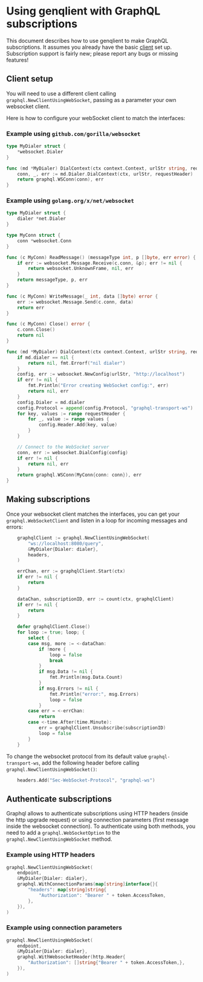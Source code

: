 # Using genqlient with GraphQL subscriptions

This document describes how to use genqlient to make GraphQL subscriptions. It assumes you already have the basic [client](./client_config.md) set up. Subscription support is fairly new; please report any bugs or missing features!

## Client setup

You will need to use a different client calling `graphql.NewClientUsingWebSocket`, passing as a parameter your own websocket client.

Here is how to configure your webSocket client to match the interfaces:

### Example using `github.com/gorilla/websocket`

```go
type MyDialer struct {
	*websocket.Dialer
}

func (md *MyDialer) DialContext(ctx context.Context, urlStr string, requestHeader http.Header) (graphql.WSConn, error) {
	conn, _, err := md.Dialer.DialContext(ctx, urlStr, requestHeader)
	return graphql.WSConn(conn), err
}
```

### Example using `golang.org/x/net/websocket`

```go
type MyDialer struct {
	dialer *net.Dialer
}

type MyConn struct {
	conn *websocket.Conn
}

func (c MyConn) ReadMessage() (messageType int, p []byte, err error) {
	if err := websocket.Message.Receive(c.conn, &p); err != nil {
		return websocket.UnknownFrame, nil, err
	}
	return messageType, p, err
}

func (c MyConn) WriteMessage(_ int, data []byte) error {
	err := websocket.Message.Send(c.conn, data)
	return err
}

func (c MyConn) Close() error {
	c.conn.Close()
	return nil
}

func (md *MyDialer) DialContext(ctx context.Context, urlStr string, requestHeader http.Header) (graphql.WSConn, error) {
	if md.dialer == nil {
		return nil, fmt.Errorf("nil dialer")
	}
	config, err := websocket.NewConfig(urlStr, "http://localhost")
	if err != nil {
		fmt.Println("Error creating WebSocket config:", err)
		return nil, err
	}
	config.Dialer = md.dialer
	config.Protocol = append(config.Protocol, "graphql-transport-ws")
	for key, values := range requestHeader {
		for _, value := range values {
			config.Header.Add(key, value)
		}
	}

	// Connect to the WebSocket server
	conn, err := websocket.DialConfig(config)
	if err != nil {
		return nil, err
	}
	return graphql.WSConn(MyConn{conn: conn}), err
}
```

## Making subscriptions

Once your websocket client matches the interfaces, you can get your `graphql.WebSocketClient` and listen in
a loop for incoming messages and errors:

```go
	graphqlClient := graphql.NewClientUsingWebSocket(
		"ws://localhost:8080/query",
		&MyDialer{Dialer: dialer},
		headers,
	)

	errChan, err := graphqlClient.Start(ctx)
	if err != nil {
		return
	}

	dataChan, subscriptionID, err := count(ctx, graphqlClient)
	if err != nil {
		return
	}

	defer graphqlClient.Close()
	for loop := true; loop; {
		select {
		case msg, more := <-dataChan:
			if !more {
				loop = false
				break
			}
			if msg.Data != nil {
				fmt.Println(msg.Data.Count)
			}
			if msg.Errors != nil {
				fmt.Println("error:", msg.Errors)
				loop = false
			}
		case err = <-errChan:
			return
		case <-time.After(time.Minute):
			err = graphqlClient.Unsubscribe(subscriptionID)
			loop = false
		}
	}
```

To change the websocket protocol from its default value `graphql-transport-ws`, add the following header before calling `graphql.NewClientUsingWebSocket()`:

```go
	headers.Add("Sec-WebSocket-Protocol", "graphql-ws")
```

## Authenticate subscriptions

Graphql allows to authenticate subscriptions using HTTP headers (inside the http upgrade request) or using connection parameters (first message inside the websocket connection).
To authenticate using both methods, you need to add a `graphql.WebSocketOption` to the `graphql.NewClientUsingWebSocket` method.

### Example using HTTP headers

```go
graphql.NewClientUsingWebSocket(
	endpoint,
	&MyDialer{Dialer: dialer},
	graphql.WithConnectionParams(map[string]interface{}{
		"headers": map[string]string{
			"Authorization": "Bearer " + token.AccessToken,
		},
	}),
)
```

### Example using connection parameters

```go
graphql.NewClientUsingWebSocket(
	endpoint,
	&MyDialer{Dialer: dialer},
	graphql.WithWebsocketHeader(http.Header{
		"Authorization": []string{"Bearer " + token.AccessToken,},
	}),
)
```
